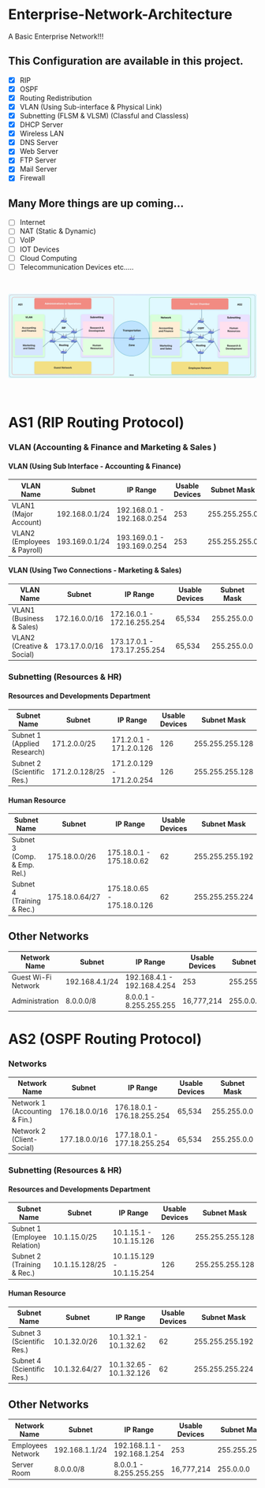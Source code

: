 # Enterprise-Network-Architecture
A Basic Enterprise Network!!!

## This Configuration are available in this project.

- [x] RIP
- [x] OSPF
- [x] Routing Redistribution
- [x] VLAN (Using Sub-interface & Physical Link)
- [x] Subnetting (FLSM & VLSM) (Classful and Classless)
- [x] DHCP Server
- [x] Wireless LAN
- [x] DNS Server 
- [x] Web Server
- [x] FTP Server
- [x] Mail Server
- [x] Firewall

## Many More things are up coming...

- [ ] Internet
- [ ] NAT (Static & Dynamic)
- [ ] VoIP
- [ ] IOT Devices
- [ ] Cloud Computing
- [ ] Telecommunication Devices etc.....

<br>

![Network Architecture](Architecture.jpeg)

<br>

# AS1 (RIP Routing Protocol)

### VLAN (Accounting & Finance and Marketing & Sales )
#### VLAN (Using Sub Interface - Accounting & Finance)
| VLAN Name                  | Subnet             | IP Range                | Usable Devices | Subnet Mask |
|----------------------------|--------------------|-------------------------|----------------|-------------|
| VLAN1 (Major Account)      | 192.168.0.1/24     | 192.168.0.1 - 192.168.0.254 | 253            | 255.255.255.0 |
| VLAN2 (Employees & Payroll)| 193.169.0.1/24     | 193.169.0.1 - 193.169.0.254 | 253            | 255.255.255.0 |

#### VLAN (Using Two Connections - Marketing & Sales)
| VLAN Name                   | Subnet             | IP Range                   | Usable Devices | Subnet Mask |
|-----------------------------|--------------------|----------------------------|----------------|-------------|
| VLAN1 (Business & Sales)    | 172.16.0.0/16      | 172.16.0.1 - 172.16.255.254 | 65,534         | 255.255.0.0 |
| VLAN2 (Creative & Social)   | 173.17.0.0/16      | 173.17.0.1 - 173.17.255.254 | 65,534         | 255.255.0.0 |

### Subnetting (Resources & HR)
#### Resources and Developments Department
| Subnet Name                 | Subnet             | IP Range                   | Usable Devices | Subnet Mask |
|-----------------------------|--------------------|----------------------------|----------------|-------------|
| Subnet 1 (Applied Research) | 171.2.0.0/25       | 171.2.0.1 - 171.2.0.126     | 126            | 255.255.255.128 |
| Subnet 2 (Scientific Res.)  | 171.2.0.128/25     | 171.2.0.129 - 171.2.0.254   | 126            | 255.255.255.128 |


#### Human Resource

| Subnet Name                  | Subnet            | IP Range                   | Usable Devices | Subnet Mask |
|------------------------------|-------------------|----------------------------|----------------|-------------|
| Subnet 3 (Comp. & Emp. Rel.) | 175.18.0.0/26     | 175.18.0.1 - 175.18.0.62    | 62             | 255.255.255.192 |
| Subnet 4 (Training & Rec.)   | 175.18.0.64/27    | 175.18.0.65 - 175.18.0.126  | 62             | 255.255.255.224 |

## Other Networks
| Network Name                | Subnet           | IP Range                    | Usable Devices | Subnet Mask |
|-----------------------------|------------------|-----------------------------|----------------|-------------|
| Guest Wi-Fi Network          | 192.168.4.1/24   | 192.168.4.1 - 192.168.4.254  | 253            | 255.255.255.0 |
| Administration               | 8.0.0.0/8        | 8.0.0.1 - 8.255.255.255     | 16,777,214     | 255.0.0.0 |


# AS2 (OSPF Routing Protocol)
### Networks
| Network Name                 | Subnet           | IP Range                   | Usable Devices | Subnet Mask |
|------------------------------|------------------|----------------------------|----------------|-------------|
| Network 1 (Accounting & Fin.) | 176.18.0.0/16    | 176.18.0.1 - 176.18.255.254 | 65,534         | 255.255.0.0 |
| Network 2 (Client-Social)    | 177.18.0.0/16    | 177.18.0.1 - 177.18.255.254 | 65,534         | 255.255.0.0 |

### Subnetting (Resources & HR)
#### Resources and Developments Department
| Subnet Name                | Subnet            | IP Range                   | Usable Devices | Subnet Mask |
|----------------------------|-------------------|----------------------------|----------------|-------------|
| Subnet 1 (Employee Relation)| 10.1.15.0/25      | 10.1.15.1 - 10.1.15.126    | 126            | 255.255.255.128 |
| Subnet 2 (Training & Rec.)  | 10.1.15.128/25    | 10.1.15.129 - 10.1.15.254  | 126            | 255.255.255.128 |
#### Human Resource
| Subnet Name                 | Subnet           | IP Range                   | Usable Devices | Subnet Mask |
|-----------------------------|------------------|----------------------------|----------------|-------------|
| Subnet 3 (Scientific Res.)  | 10.1.32.0/26     | 10.1.32.1 - 10.1.32.62     | 62             | 255.255.255.192 |
| Subnet 4 (Scientific Res.)  | 10.1.32.64/27    | 10.1.32.65 - 10.1.32.126   | 62             | 255.255.255.224 |

## Other Networks
| Network Name                 | Subnet           | IP Range                   | Usable Devices | Subnet Mask |
|------------------------------|------------------|----------------------------|----------------|-------------|
| Employees Network            | 192.168.1.1/24   | 192.168.1.1 - 192.168.1.254 | 253            | 255.255.255.0 |
| Server Room                  | 8.0.0.0/8        | 8.0.0.1 - 8.255.255.255     | 16,777,214     | 255.0.0.0 |
